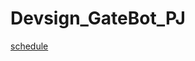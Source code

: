 # Devsign_GateBot_PJ
[schedule](https://abalone-stop-7f9.notion.site/DEVSIGN-Discord-14e712ecca68802e8c57dbf6788e2405?pvs=4)